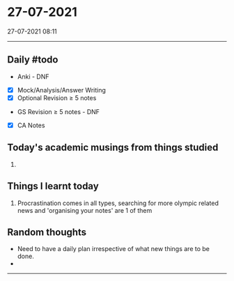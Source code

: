 # 27-07-2021 
27-07-2021 08:11

---

## Daily #todo 

- Anki - DNF 
- [x] Mock/Analysis/Answer Writing
- [x] Optional Revision ≥ 5 notes 
- GS Revision ≥ 5 notes - DNF 
- [x] CA Notes


## Today's academic musings from things studied
1. 

## Things I learnt today
1.  Procrastination comes in all types, searching for more olympic related news and 'organising your notes' are 1 of them

## Random thoughts
-  Need to have a daily plan irrespective of what new things are to be done.
-  


--- 
